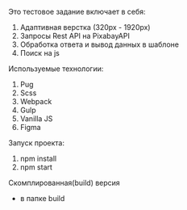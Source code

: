 Это тестовое задание включает в себя:

1. Адаптивная верстка (320px - 1920px)
2. Запросы Rest API на PixabayAPI
3. Обработка ответа и вывод данных в шаблоне
4. Поиск на js

Используемые технологии:

1.  Pug
2.  Scss
3.  Webpack
4.  Gulp
5.  Vanilla JS
6.  Figma

Запуск проекта:

1. npm install
2. npm start

Скомплированная(build) версия

- в папке build
